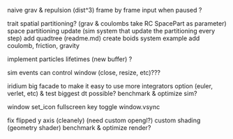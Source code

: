naive grav & repulsion (dist^3)
frame by frame input when paused ?

trait spatial partitioning? (grav & coulombs take RC SpacePart as parameter)
space partitioning update (sim system that update the partitioning every step)
add quadtree (readme.md)
create boids system example
add coulomb, friction, gravity

implement particles lifetimes (new buffer) ?

sim events can control window (close, resize, etc)???

iridium big facade to make it easy to use
more integrators option (euler, verlet, etc) & test biggest dt possible?
benchmark & optimize sim?

window set_icon
fullscreen key toggle
window.vsync

fix flipped y axis (cleanely) (need custom opengl?)
custom shading (geometry shader)
benchmark & optimize render?
